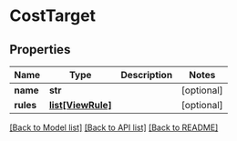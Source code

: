 # CostTarget

## Properties
Name | Type | Description | Notes
------------ | ------------- | ------------- | -------------
**name** | **str** |  | [optional] 
**rules** | [**list[ViewRule]**](ViewRule.md) |  | [optional] 

[[Back to Model list]](../README.md#documentation-for-models) [[Back to API list]](../README.md#documentation-for-api-endpoints) [[Back to README]](../README.md)

